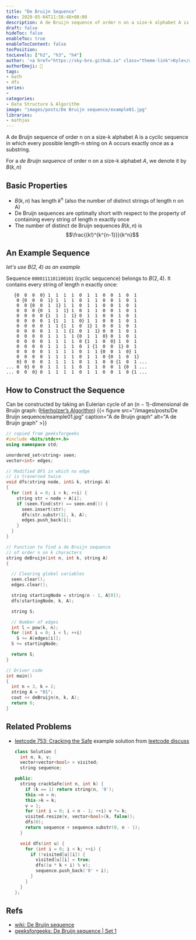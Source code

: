 ```yaml
---
title: "De Bruijn Sequence"
date: 2020-05-04T11:58:48+08:00
description: A de Bruijn sequence of order n on a size-k alphabet A is a cyclic sequence in which every possible length-n string on A occurs exactly once as a substring.
draft: false
hideToc: false
enableToc: true
enableTocContent: false
tocPosition:
tocLevels: ["h2", "h3", "h4"]
author: '<a href="https://sky-bro.github.io" class="theme-link">Kyle</a>'
authorEmoji: 🦂
tags:
- math
- dfs
series:
-
categories:
- Data Structure & Algorithm
image: "images/posts/De Bruijn sequence/example01.jpg"
libraries:
- mathjax
---
```

A de Bruijn sequence of order n on a size-k alphabet A is a cyclic sequence in which every possible length-n string on A occurs exactly once as a substring.

For a *de Bruijn sequence* of order n on a size-k alphabet $A$, we denote it by $B(k, n)$

<!--more-->

## Basic Properties

* $B(k, n)$ has length $k^n$ (also the number of distinct strings of length n on A)
* De Bruijn sequences are optimally short with respect to the property of containing every string of length n exactly once
* The number of distinct de Bruijn sequences $B(k, n)$ is
  $$\frac{(k!)^{k^{n-1}}}{k^n}$$

## An Example Sequence

*let's use $B(2, 4)$ as an example*

Sequence `0000111101100101` (cyclic sequcence) belongs to $B(2,4)$.
It contains every string of length n exactly once:

```text
   {0  0  0  0} 1  1  1  1  0  1  1  0  0  1  0  1
    0 {0  0  0  1} 1  1  1  0  1  1  0  0  1  0  1
    0  0 {0  0  1  1} 1  1  0  1  1  0  0  1  0  1
    0  0  0 {0  1  1  1} 1  0  1  1  0  0  1  0  1
    0  0  0  0 {1  1  1  1} 0  1  1  0  0  1  0  1
    0  0  0  0  1 {1  1  1  0} 1  1  0  0  1  0  1
    0  0  0  0  1  1 {1  1  0  1} 1  0  0  1  0  1
    0  0  0  0  1  1  1 {1  0  1  1} 0  0  1  0  1
    0  0  0  0  1  1  1  1 {0  1  1  0} 0  1  0  1
    0  0  0  0  1  1  1  1  0 {1  1  0  0} 1  0  1
    0  0  0  0  1  1  1  1  0  1 {1  0  0  1} 0  1
    0  0  0  0  1  1  1  1  0  1  1 {0  0  1  0} 1
    0  0  0  0  1  1  1  1  0  1  1  0 {0  1  0  1}
    0} 0  0  0  1  1  1  1  0  1  1  0  0 {1  0  1 ...
... 0  0} 0  0  1  1  1  1  0  1  1  0  0  1 {0  1 ...
... 0  0  0} 0  1  1  1  1  0  1  1  0  0  1  0 {1 ...
```

## How to Construct the Sequence

Can be constructed by taking an Eulerian cycle of an (n − 1)-dimensional de Bruijn graph: ([Hierholzer’s Algorithm](https://www.geeksforgeeks.org/hierholzers-algorithm-directed-graph/))
{{< figure src="/images/posts/De Bruijn sequence/example01.jpg" caption="A de Bruijn graph" alt="A de Bruijn graph" >}}

```c++
// copied from geeksforgeeks
#include <bits/stdc++.h>
using namespace std;

unordered_set<string> seen;
vector<int> edges;

// Modified DFS in which no edge
// is traversed twice
void dfs(string node, int& k, string& A)
{
  for (int i = 0; i < k; ++i) {
    string str = node + A[i];
    if (seen.find(str) == seen.end()) {
      seen.insert(str);
      dfs(str.substr(1), k, A);
      edges.push_back(i);
    }
  }
}

// Function to find a de Bruijn sequence
// of order n on k characters
string deBruijn(int n, int k, string A)
{

  // Clearing global variables
  seen.clear();
  edges.clear();

  string startingNode = string(n - 1, A[0]);
  dfs(startingNode, k, A);

  string S;

  // Number of edges
  int l = pow(k, n);
  for (int i = 0; i < l; ++i)
    S += A[edges[i]];
  S += startingNode;

  return S;
}

// Driver code
int main()
{
  int n = 3, k = 2;
  string A = "01";
  cout << deBruijn(n, k, A);
  return 0;
}
```

## Related Problems

* [leetcode 753: Cracking the Safe](https://leetcode.com/problems/cracking-the-safe/)
  example solution from [leetcode discuss](https://leetcode.com/problems/cracking-the-safe/discuss/110260/De-Bruijn-sequence-C%2B%2B)

  ```c++
  class Solution {
    int n, k, v;
    vector<vector<bool> > visited;
    string sequence;

  public:
    string crackSafe(int n, int k) {
      if (k == 1) return string(n, '0');
      this->n = n;
      this->k = k;
      v = 1;
      for (int i = 0; i < n - 1; ++i) v *= k;
      visited.resize(v, vector<bool>(k, false));
      dfs(0);
      return sequence + sequence.substr(0, n - 1);
    }

    void dfs(int u) {
      for (int i = 0; i < k; ++i) {
        if (!visited[u][i]) {
          visited[u][i] = true;
          dfs((u * k + i) % v);
          sequence.push_back('0' + i);
        }
      }
    }
  };
  ```

## Refs

* [wiki: De Bruijn sequence](https://en.wikipedia.org/wiki/De_Bruijn_sequence)
* [geeksforgeeks: De Bruijn sequence | Set 1](https://www.geeksforgeeks.org/de-bruijn-sequence-set-1/)
